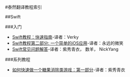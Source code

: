 #泰然翻译教程索引

##Swift

###入门

- [Swift教程：快速指南](swift-tutorial-a-quick-start.md)-译者：Verky
- [Swift教程第二部分: 一个简单的iOS应用](Swift-Tutorial-Part2-A-Simple-iOS-App)-译者：永远的微笑
- [Swift常见问题解答](Swift-Language-FAQ.md)-译者：紫秀青衣， 数羊， NickYang

###系列教程

- [如何快速做一个糖果消除类游戏：第一部分](How-to-Make-a-Game-Like-Candy-Crush-with-Swift-Tutorial-Part1.md)-译者：紫秀青衣

